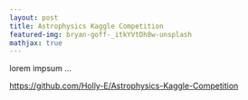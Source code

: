 ```yaml
---
layout: post
title: Astrophysics Kaggle Competition
featured-img: bryan-goff-_itkYVtDh8w-unsplash
mathjax: true
---
```


lorem impsum ...

<https://github.com/Holly-E/Astrophysics-Kaggle-Competition>